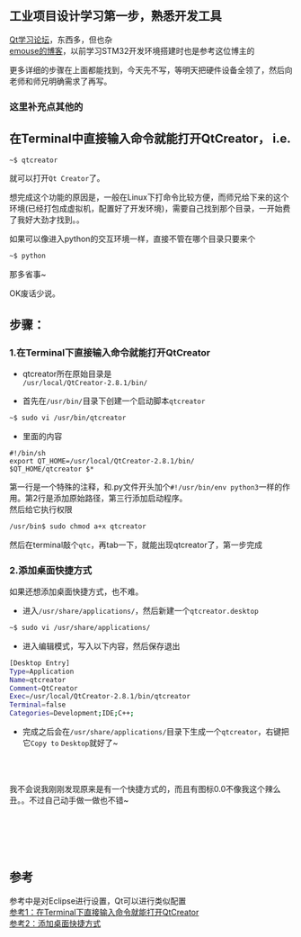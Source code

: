 ## 工业项目设计学习第一步，熟悉开发工具

[Qt学习论坛](http://bbs.qter.org/)，东西多，但也杂  
[emouse的博客](http://www.cnblogs.com/emouse/category/449213.html)，以前学习STM32开发环境搭建时也是参考这位博主的

更多详细的步骤在上面都能找到，今天先不写，等明天把硬件设备全领了，然后向老师和师兄明确需求了再写。  

### 这里补充点其他的

## 在Terminal中直接输入命令就能打开QtCreator， i.e.
```bash
~$ qtcreator
```
就可以打开`Qt Creator`了。

想完成这个功能的原因是，一般在Linux下打命令比较方便，而师兄给下来的这个环境(已经打包成虚拟机，配置好了开发环境)，需要自己找到那个目录，一开始费了我好大劲才找到。。

如果可以像进入python的交互环境一样，直接不管在哪个目录只要来个
```bash
~$ python
```
那多省事~

OK废话少说。

## 步骤：  

### 1.在Terminal下直接输入命令就能打开QtCreator
* qtcreator所在原始目录是  
`/usr/local/QtCreator-2.8.1/bin/`  

* 首先在`/usr/bin/`目录下创建一个启动脚本`qtcreator`  
```bash
~$ sudo vi /usr/bin/qtcreator
```  
* 里面的内容  
```shell
#!/bin/sh
export QT_HOME=/usr/local/QtCreator-2.8.1/bin/
$QT_HOME/qtcreator $*
```
第一行是一个特殊的注释，和.py文件开头加个`#!/usr/bin/env python3`一样的作用。第2行是添加原始路径，第三行添加启动程序。  
然后给它执行权限
```bash
/usr/bin$ sudo chmod a+x qtcreator
```
然后在terminal敲个`qtc`，再tab一下，就能出现qtcreator了，第一步完成

### 2.添加桌面快捷方式  
如果还想添加桌面快捷方式，也不难。  

* 进入`/usr/share/applications/`，然后新建一个`qtcreator.desktop`
```bash
~$ sudo vi /usr/share/applications/
```  

* 进入编辑模式，写入以下内容，然后保存退出  
```bash
[Desktop Entry]
Type=Application
Name=qtcreator
Comment=QtCreator
Exec=/usr/local/QtCreator-2.8.1/bin/qtcreator
Terminal=false
Categories=Development;IDE;C++;
```

* 完成之后会在`/usr/share/applications/`目录下生成一个`qtcreator`，右键把它`Copy to` `Desktop`就好了~

<br/><br/>

我不会说我刚刚发现原来是有一个快捷方式的，而且有图标0.0不像我这个辣么丑。。不过自己动手做一做也不错~

<br/><br/><br/><br/>
## 参考
参考中是对Eclipse进行设置，Qt可以进行类似配置  
[参考1：在Terminal下直接输入命令就能打开QtCreator](http://www.cnblogs.com/lanxuezaipiao/p/3325628.html)  
[参考2：添加桌面快捷方式](http://www.2cto.com/os/201504/389987.html)  


